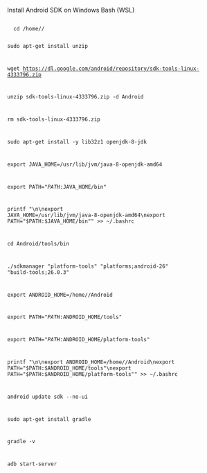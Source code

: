 Install Android SDK on Windows Bash (WSL)

<code>
  cd /home/<user>/

  sudo apt-get install unzip

  wget https://dl.google.com/android/repository/sdk-tools-linux-4333796.zip

  unzip sdk-tools-linux-4333796.zip -d Android

  rm sdk-tools-linux-4333796.zip

  sudo apt-get install -y lib32z1 openjdk-8-jdk

  export JAVA_HOME=/usr/lib/jvm/java-8-openjdk-amd64

  export PATH="$PATH:$JAVA_HOME/bin"

  printf "\n\nexport JAVA_HOME=/usr/lib/jvm/java-8-openjdk-amd64\nexport PATH=\"\$PATH:\$JAVA_HOME/bin\"" >> ~/.bashrc

  cd Android/tools/bin

  ./sdkmanager "platform-tools" "platforms;android-26" "build-tools;26.0.3"

  export ANDROID_HOME=/home/<user>/Android

  export PATH="$PATH:$ANDROID_HOME/tools"

  export PATH="$PATH:$ANDROID_HOME/platform-tools"

  printf "\n\nexport ANDROID_HOME=/home/<user>/Android\nexport PATH=\"\$PATH:\$ANDROID_HOME/tools\"\nexport PATH=\"\$PATH:\$ANDROID_HOME/platform-tools\"" >> ~/.bashrc

  android update sdk --no-ui

  sudo apt-get install gradle

  gradle -v

  adb start-server

</code>